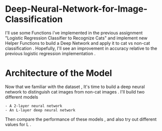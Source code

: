# Deep-Neural-Network-for-Image-Classification
I'll use some Functions i've implemented in the previous assignment "Logistic Regression Classifier to Recognize Cats" and implement new Helper Functions to build a Deep Network and apply it to cat vs non-cat classification . Hopefully, I'll see an improvement in accuracy relative to the previous logistic regression implementation .
# Architecture of the Model
   Now that we familiar with the dataset , It's time to build a deep neural network to distinguish cat images from non-cat images .
   I'll build two different models 
   
    - A 2-layer neural network
    - An L-layer deep neural network
    
   Then compare the performance of these models , and also try out different values for L .  
